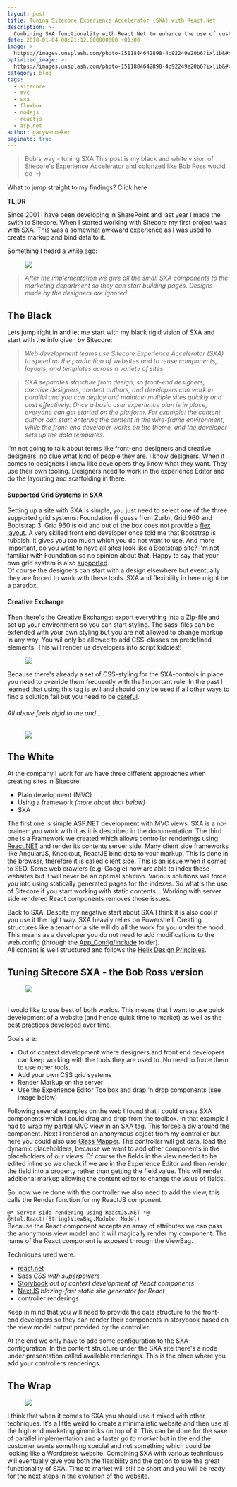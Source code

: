 ```yaml
---
layout: post
title: Tuning Sitecore Experience Accelerator (SXA) with React.Net
description: >-
  Combining SXA functionality with React.Net to enhance the use of custom SXA components as well as non-SXA components
date: 2018-01-04 08:21:12.000000000 +01:00
image: >-
  https://images.unsplash.com/photo-1511884642898-4c92249e20b6?ixlib&#x3D;rb-0.3.5&amp;q&#x3D;80&amp;fm&#x3D;jpg&amp;crop&#x3D;entropy&amp;cs&#x3D;tinysrgb&amp;w&#x3D;1080&amp;fit&#x3D;max&amp;ixid&#x3D;eyJhcHBfaWQiOjExNzczfQ&amp;s&#x3D;3ca6416638cef50ae48d5096fa47cdc7
optimized_image: >-
  https://images.unsplash.com/photo-1511884642898-4c92249e20b6?ixlib&#x3D;rb-0.3.5&amp;q&#x3D;80&amp;fm&#x3D;jpg&amp;crop&#x3D;entropy&amp;cs&#x3D;tinysrgb&amp;w&#x3D;1080&amp;fit&#x3D;max&amp;ixid&#x3D;eyJhcHBfaWQiOjExNzczfQ&amp;s&#x3D;3ca6416638cef50ae48d5096fa47cdc7
category: blog
tags:
  - sitecore
  - mvc
  - sxa
  - flexbox
  - nodejs
  - reactjs
  - asp.net
author: garywenneker
paginate: true
---
```

<blockquote>Bob's way - tuning SXA This post is my black and white vision of Sitecore's Experience Accelerator and colorized like Bob Ross would do :-) </blockquote><p>What to jump straight to my findings? <a>Click here</a></p><p><strong>TL;DR</strong></p><p>Since 2001 I have been developing in SharePoint and last year I made the swith to Sitecore. When I started working with Sitecore my first project was with SXA. This was a somewhat awkward experience as I was used to create markup and bind data to it.</p><p>Something I heard a while ago:<br></p><figure class="kg-image-card"><img src="/assets/img/uploads/2018/01/ac46f197edea1834d37274078166d904.jpg" class="kg-image"></figure><blockquote><em>After the implementation we give all the small SXA components to the marketing department so they can start building pages. Designs made by the designers are ignored</em></blockquote><h2 id="the-black">The Black</h2><p>Lets jump right in and let me start with my black rigid vision of SXA and start with the info given by Sitecore:</p><blockquote><em>Web development teams use Sitecore Experience Accelerator (SXA) to speed up the production of websites and to reuse components, layouts, and templates across a variety of sites.</em></blockquote><blockquote><em>SXA separates structure from design, so front-end designers, creative designers, content authors, and developers can work in parallel and you can deploy and maintain multiple sites quickly and cost effectively. Once a basic user experience plan is in place, everyone can get started on the platform. For example: the content author can start entering the content in the wire-frame environment, while the front-end developer works on the theme, and the developer sets up the data templates.</em></blockquote><p>I'm not going to talk about terms like front-end designers and creative designers, no clue what kind of people they are. I know designers. When it comes to designers I know like developers they know what they want. They use their own tooling. Designers need to work in the experience Editor and do the layouting and scaffolding in there.</p><h4 id="supported-grid-systems-in-sxa">Supported Grid Systems in SXA</h4><p>Setting up a site with SXA is simple, you just need to select one of the three supported grid systems: Foundation (I guess from Zurb), Grid 960 and Bootstrap 3. Grid 960 is old and out of the box does not provide a <a href="https://alligator.io/css/css-grid-holy-grail-layout/">flex layout</a>. A very skilled front end developer once told me that Bootstrap is rubbish, it gives you too much which you do not want to use. And more important, do you want to have all sites look like a <a href="https://startbootstrap.com/template-categories/all/">Bootstrap site</a>? I'm not familiar with Foundation so no opinion about that. Happy to say that your own grid system is also <a href="https://sitecore.stackexchange.com/questions/6463/create-new-grid-in-sitecore-experience-accelerator">supported</a>.<br>Of course the designers can start with a design elsewhere but eventually they are forced to work with these tools. SXA and flexibility in here might be a paradox.</p><h4 id="creative-exchange">Creative Exchange</h4><p>Then there's the Creative Exchange: export everything into a Zip-file and set up your environment so you can start styling. The sass-files can be extended with your own styling but you are not allowed to change markup in any way. You wil only be allowed to add CSS-classes on predefined elements. This will render us developers into script kiddies!!<br></p><figure class="kg-image-card"><img src="/assets/img/uploads/2018/01/script-kiddie-you-wouldnt-understand-a-protocol-even-if-the-raw-packets-hit-you-in-the-face.jpg" class="kg-image"></figure><p>Because there's already a set of CSS-styling for the SXA-controls in place you need to override them frequently with the !important rule. In the past I learned that using this tag is evil and should only be used if all other ways to find a solution fail but you need to be <a href="https://css-tricks.com/when-using-important-is-the-right-choice/">careful</a>.</p><h6 id="all-above-feels-rigid-to-me-and-">All above feels rigid to me and ....</h6><figure class="kg-image-card"><img src="https://i.giphy.com/media/Ah62MQzcFnUt2/giphy.webp" class="kg-image"></figure><h2 id="the-white">The White</h2><p>At the company I work for we have three different approaches when creating sites in Sitecore:</p><ul><li>Plain development (MVC)</li><li>Using a framework <em>(more about that below)</em></li><li>SXA</li></ul><p>The first one is simple ASP.NET development with MVC views. SXA is a no-brainer: you work with it as it is described in the documentation. The third one is a Framework we created which allows controller renderings using <a href="https://reactjs.net/">React.NET</a> and render its contents server side. Many client side frameworks like AngularJS, Knockout, ReactJS bind data to your markup. This is done in the browser, therefore it is called client side. This is an issue when it comes to SEO. Some web crawlers (e.g. Google) now are able to index those websites but it will never be an optimal solution. Various solutions will force you into using statically generated pages for the indexes. So what's the use of Sitecore if you start working with static contents... Working with server side rendered React components removes those issues.</p><p>Back to SXA. Despite my negative start about SXA I think it is also cool if you use it the right way. SXA heavily relies on Powershell. Creating structures like a tenant or a site will do all the work for you under the hood. This means as a developer you do not need to add modifications to the web.config (through the <a href="https://community.sitecore.net/technical_blogs/b/sitecorejohn_blog/posts/all-about-web-config-include-files-with-the-sitecore-asp-net-cms">App_Config/Include</a> folder).<br>All content is well structured and follows the <a href="http://helix.sitecore.net/introduction/index.html">Helix Design Principles</a>.</p><h2 id="tuning-sitecore-sxa-the-bob-ross-version">Tuning Sitecore SXA - the Bob Ross version</h2><figure class="kg-image-card"><img src="/assets/img/uploads/2018/01/1001787_10152486499673475_1033444405_n.jpeg" class="kg-image"></figure><p><br>I would like to use best of both worlds. This means that I want to use quick development of a website (and hence quick time to market) as well as the best practices developed over time.</p><p>Goals are:</p><ul><li>Out of context development where designers and front end developers can keep working with the tools they are used to. No need to force them to use other tools.</li><li>Add your own CSS grid systems</li><li>Render Markup on the server</li><li>Use the Experience Editor Toolbox and drap 'n drop components (see image below)</li></ul><p>Following several examples on the web I found that I could create SXA components which I could drag and drop from the toolbox. In that example I had to wrap my partial MVC view in an SXA tag. This forces a div around the component. Next I rendered an anonymous object from my controller but here you could also use <a href="http://www.glass.lu/">Glass Mapper</a>. The controller will get data, load the dynamic placeholders, because we want to add other components in the placeholders of our views. Of course the fields in the view needed to be edited inline so we check if we are in the Experience Editor and then render the field into a property rather than getting the field value. This will render additional markup allowing the content editor to change the value of fields.</p><p>So, now we're done with the controller we also need to add the view, this calls the Render function for my ReactJS component:</p><p><code>@* Server-side rendering using ReactJS.NET *@ @Html.React((String)ViewBag.Module, Model)</code><br>Because the React component accepts an array of attributes we can pass the anonymous view model and it will magically render my component. The name of the React component is exposed through the ViewBag.</p><p>Techniques used were:</p><ul><li><a href="https://reactjs.net/">react.net</a></li><li><a href="http://sass-lang.com/">Sass</a> <em>CSS with superpowers</em></li><li><a href="https://storybook.js.org/">Storybook</a> <em>out of context development of React components</em></li><li><a href="https://nextjs.org/learn/">NextJS</a> <em>blazing-fast static site generator for React</em></li><li>controller renderings</li></ul><p>Keep in mind that you will need to provide the data structure to the front-end developers so they can render their components in storybook based on the view model output provided by the controller.</p><p>At the end we only have to add some configuration to the SXA configuration. In the content structure under the SXA site there's a node under presentation called available renderings. This is the place where you add your controllers renderings.</p><h2 id="the-wrap">The Wrap</h2><figure class="kg-image-card"><img src="/assets/img/uploads/2018/01/bob-ross-1.jpg" class="kg-image"></figure><p>I think that when it comes to SXA you should use it mixed with other techniques. It's a little weird to create a minimalistic website and then use all the high end marketing gimmicks on top of it. This can be done for the sake of parallel implementation and a faster <em>go to market</em> but in the end the customer wants something special and not something which could be looking like a Wordpress website. Combining SXA with various techniques will eventually give you both the flexibility and the option to use the great functionality of SXA. Time to market will still be short and you will be ready for the next steps in the evolution of the website.</p>
